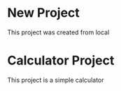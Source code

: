 # New Project
This project was created from local

# Calculator Project
This project is a simple calculator